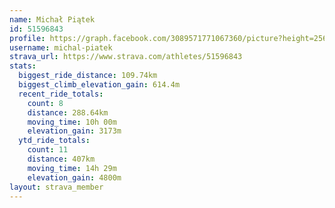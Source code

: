 ```yaml
---
name: Michał Piątek
id: 51596843
profile: https://graph.facebook.com/3089571771067360/picture?height=256&width=256
username: michal-piatek
strava_url: https://www.strava.com/athletes/51596843
stats:
  biggest_ride_distance: 109.74km
  biggest_climb_elevation_gain: 614.4m
  recent_ride_totals:
    count: 8
    distance: 288.64km
    moving_time: 10h 00m
    elevation_gain: 3173m
  ytd_ride_totals:
    count: 11
    distance: 407km
    moving_time: 14h 29m
    elevation_gain: 4800m
layout: strava_member
--- 
```

